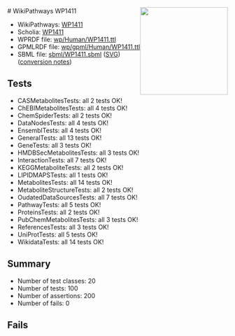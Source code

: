 <img style="float: right; width: 200px" src="../logo.png" />
# WikiPathways WP1411

* WikiPathways: [WP1411](https://identifiers.org/wikipathways:WP1411)
* Scholia: [WP1411](https://scholia.toolforge.org/wikipathways/WP1411)
* WPRDF file: [wp/Human/WP1411.ttl](../wp/Human/WP1411.ttl)
* GPMLRDF file: [wp/gpml/Human/WP1411.ttl](../wp/gpml/Human/WP1411.ttl)
* SBML file: [sbml/WP1411.sbml](../sbml/WP1411.sbml) ([SVG](../sbml/WP1411.svg)) ([conversion notes](../sbml/WP1411.txt))

## Tests
* CASMetabolitesTests: all 2 tests OK!
* ChEBIMetabolitesTests: all 4 tests OK!
* ChemSpiderTests: all 2 tests OK!
* DataNodesTests: all 4 tests OK!
* EnsemblTests: all 4 tests OK!
* GeneralTests: all 13 tests OK!
* GeneTests: all 3 tests OK!
* HMDBSecMetabolitesTests: all 3 tests OK!
* InteractionTests: all 7 tests OK!
* KEGGMetaboliteTests: all 2 tests OK!
* LIPIDMAPSTests: all 1 tests OK!
* MetabolitesTests: all 14 tests OK!
* MetaboliteStructureTests: all 2 tests OK!
* OudatedDataSourcesTests: all 7 tests OK!
* PathwayTests: all 5 tests OK!
* ProteinsTests: all 2 tests OK!
* PubChemMetabolitesTests: all 3 tests OK!
* ReferencesTests: all 3 tests OK!
* UniProtTests: all 5 tests OK!
* WikidataTests: all 14 tests OK!


## Summary

* Number of test classes: 20
* Number of tests: 100
* Number of assertions: 200
* Number of fails: 0

## Fails

